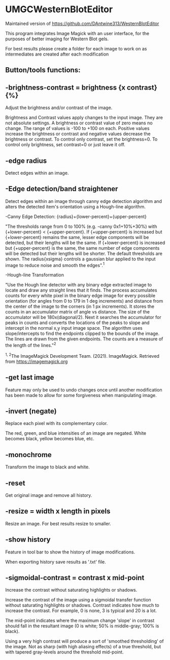 # UMGCWesternBlotEditor

Maintained version of https://github.com/DAntwine313/WesternBlotEditor

This program integrates Image Magick with an user interface, for the purposes of better imaging for Western Blot gels.

For best results please create a folder for each image to work on as intermediates are created after each modification

Button/tools functions:
-
-brightness-contrast = brightness {x contrast}{%}
-
Adjust the brightness and/or contrast of the image.

Brightness and Contrast values apply changes to the input image. They are not absolute settings. A brightness or contrast
value of zero means no change. The range of values is -100 to +100 on each. Positive values increase the brightness or 
contrast and negative values decrease the brightness or contrast. To control only contrast, set the brightness=0. 
To control only brightness, set contrast=0 or just leave it off.

-edge radius
-
Detect edges within an image.

-Edge detection/band straightener
-
Detect edges within an image through canny edge detection algorithm and alters the detected item's orientation using a 
Hough-line algorithm. 

-Canny Edge Detection: {radius}+{lower-percent}+{upper-percent}

"The thresholds range from 0 to 100% (e.g. -canny 0x1+10%+30%) with {+lower-percent} < {+upper-percent}. If {+upper-percent}
is increased but {+lower-percent} remains the same, lesser edge components will be detected, but their lengths will be 
the same. If {+lower-percent} is increased but {+upper-percent} is the same, the same number of edge components will be 
detected but their lengths will be shorter. The default thresholds are shown. The radius{xsigma} controls a gaussian blur 
applied to the input image to reduce noise and smooth the edges".<sup>1</sup>


-Hough-line Transformation

"Use the Hough line detector with any binary edge extracted image to locate and draw any straight lines that it finds.
The process accumulates counts for every white pixel in the binary edge image for every possible orientation (for angles
from 0 to 179 in 1 deg increments) and distance from the center of the image to the corners (in 1 px increments). 
It stores the counts in an accumulator matrix of angle vs distance. The size of the accumulator will be 180x(diagonal/2). 
Next it searches the accumulator for peaks in counts and converts the locations of the peaks to slope and intercept in 
the normal x,y input image space. The algorithm uses slope/intercepts to find the endpoints clipped to the bounds of the 
image. The lines are drawn from the given endpoints. The counts are a measure of the length of the lines."<sup>2</sup>

<sup>1, 2</sup>The ImageMagick Development Team. (2021). ImageMagick. Retrieved from https://imagemagick.org


-get last image
-
Feature may only be used to undo changes once until another modification has been made to allow for some forgiveness when manipulating image.

-invert (negate)
-
Replace each pixel with its complementary color.

The red, green, and blue intensities of an image are negated. White becomes black, yellow becomes blue, etc.

-monochrome
-
Transform the image to black and white.

-reset
-
Get original image and remove all history.

-resize = width x length in pixels
-
Resize an image. For best results resize to smaller.

-show history
-
Feature in tool bar to show the history of image modifications.

When exporting history save results as '.txt' file.

-sigmoidal-contrast = contrast x mid-point
-
Increase the contrast without saturating highlights or shadows.

Increase the contrast of the image using a sigmoidal transfer function without saturating highlights or shadows. Contrast indicates how much to increase the contrast. For example, 0 is none, 3 is typical and 20 is a lot.

The mid-point indicates where the maximum change 'slope' in contrast should fall in the resultant image (0 is white; 50% is middle-gray; 100% is black).

Using a very high contrast will produce a sort of 'smoothed thresholding' of the image. Not as sharp (with high aliasing effects) of a true threshold, but with tapered gray-levels around the threshold mid-point.


